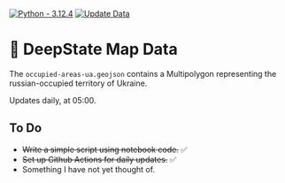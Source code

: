 [![Python - 3.12.4](https://img.shields.io/badge/Python-3.12.4-f4d159)](https://www.python.org/downloads/release/python-3124/)
[![Update Data](https://github.com/cyterat/deepstate-map-data/actions/workflows/update.yml/badge.svg)](https://github.com/cyterat/deepstate-map-data/actions/workflows/update.yml)

# 🔫 DeepState Map Data

The `occupied-areas-ua.geojson` contains a Multipolygon representing the russian-occupied territory of Ukraine.

Updates daily, at 05:00.

## To Do

- ~~Write a simple script using notebook code.~~ ✅
- ~~Set up Github Actions for daily updates.~~ ✅
- Something I have not yet thought of.
